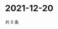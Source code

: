 # 2021-12-20

共 0 条

<!-- BEGIN WEIBO -->
<!-- 最后更新时间 Mon Dec 20 2021 13:05:40 GMT+0800 (China Standard Time) -->

<!-- END WEIBO -->
